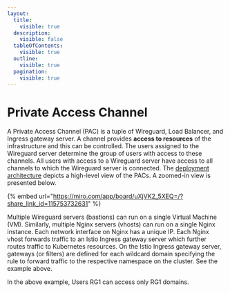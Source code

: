 ```yaml
---
layout:
  title:
    visible: true
  description:
    visible: false
  tableOfContents:
    visible: true
  outline:
    visible: true
  pagination:
    visible: true
---
```


# Private Access Channel

A Private Access Channel (PAC) is a tuple of Wireguard, Load Balancer, and Ingress gateway server.  A channel provides **access to resources** of the infrastructure and this can be controlled. The users assigned to the Wireguard server determine the group of users with access to these channels. All users with access to a Wireguard server have access to all channels to which the Wireguard server is connected. The [deployment architecture](../#deployment-architecture-v4) depicts a high-level view of the PACs.  A zoomed-in view is presented below.

{% embed url="https://miro.com/app/board/uXjVK2_5XEQ=/?share_link_id=115753732631" %}

Multiple Wireguard servers (bastions) can run on a single Virtual Machine (VM).  Similarly, multiple Nginx servers (vhosts) can run on a single Nginx instance.  Each network interface on Nginx has a unique IP. Each Nginx vhost forwards traffic to an Istio Ingress gateway server which further routes traffic to Kubernetes resources.  On the Istio Ingress gateway server,  gateways (or filters) are defined for each wildcard domain specifying the rule to forward traffic to the respective namespace on the cluster. See the example above.

In the above example, Users RG1 can access only RG1 domains.

